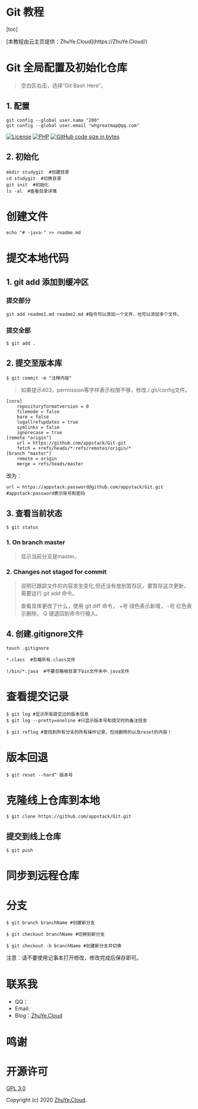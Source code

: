 # Git 教程
[toc] 
<center></center>
[本教程由云主页提供：ZhuYe.Cloud](https://ZhuYe.Cloud/) &nbsp; 


# Git 全局配置及初始化仓库
> 空白区右击，选择“Git Bash Here”。
## 1. 配置
```
git config --global user.name "200"
git config --global user.email "whgreatmap@qq.com"
```

[![License](https://img.shields.io/badge/license-GPL_V3.0-yellowgreen.svg)](https://github.com/wisp-x/lsky-pro/blob/master/LICENSE)
[![PHP](https://img.shields.io/badge/PHP->=5.6-orange.svg)](http://php.net)
[![GitHub code size in bytes](https://img.shields.io/github/languages/code-size/wisp-x/lsky-pro.svg)](https://github.com/wisp-x/lsky-pro)

## 2. 初始化
```shell
mkdir studygit  #创建目录
cd studygit  #切换目录
git init  #初始化
ls -al  #查看目录详情
```

# 创建文件
```
echo "# -java-" >> readme.md
```
# 提交本地代码
## 1. git add 添加到缓冲区
### 提交部分
```shell
git add readme1.md readme2.md #指令可以添加一个文件，也可以添加多个文件。
```
### 提交全部
```shell
$ git add .  
```

## 2. 提交至版本库
```shell
$ git commit -m "注释内容"
```
> 如果提示403，permission等字样表示权限不够，修改./.git/config文件。

```
[core]
	repositoryformatversion = 0
	filemode = false
	bare = false
	logallrefupdates = true
	symlinks = false
	ignorecase = true
[remote "origin"]
	url = https://github.com/appstack/Git.git
	fetch = +refs/heads/*:refs/remotes/origin/*
[branch "master"]
	remote = origin
	merge = refs/heads/master
```
改为：
```
url = https://appstack:password@github.com/appstack/Git.git #appstack:password表示账号和密码
```








## 3. 查看当前状态
```
$ git status
```
### 1. On branch master
> 显示当前分支是master。


### 2. Changes not staged for commit
> 说明已跟踪文件的内容发生变化,但还没有放到暂存区，要暂存这次更新，需要运行 git add 命令。
>
> 查看具体更改了什么，使用 git diff 命令，
> +号 绿色表示新增，
> -号 红色表示删除，
> Q 键退回到命令行输入。

## 4. 创建.gitignore文件
```
touch .gitignore

*.class  #忽略所有.class文件

!/bin/*.java  #不要忽略根目录下bin文件夹中.java文件
```

# 查看提交记录
```
$ git log #显示所有提交过的版本信息
$ git log --pretty=oneline #只显示版本号和提交时的备注信息

$ git reflog #查找到所有分支的所有操作记录，包括删除的以及reset的内容！
```
# 版本回退
```
$ git reset --hard^ 版本号
```

# 克隆线上仓库到本地
```
$ git clone https://github.com/appstack/Git.git 
```
## 提交到线上仓库
```
$ git push
```

# 同步到远程仓库
# 分支
```
$ git branch branchName #创建新分支

$ git checkout branchName #切换到新分支

$ git checkout -b branchName #创建新分支并切换
```











注意：请不要使用记事本打开修改，修改完成后保存即可。


# 联系我

- QQ：
- Email: 
- Blog：[ZhuYe.Cloud](https://ZhuYe.Cloud/)

# 鸣谢



开源许可
=

[GPL 3.0](https://opensource.org/licenses/GPL-3.0)

Copyright (c) 2020 [ZhuYe.Cloud](https://ZhuYe.Cloud/).